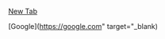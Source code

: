 <a href="https://google.com" target="_blank">New Tab</a>

[Google](https://google.com" target="_blank)
